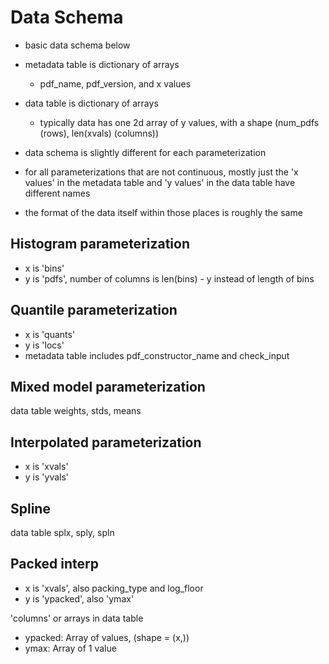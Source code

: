 # Data Schema

* basic data schema below

* metadata table is dictionary of arrays 
    * pdf_name, pdf_version, and x values 
* data table is dictionary of arrays 
    * typically data has one 2d array of y values, with a shape (num_pdfs (rows), len(xvals) (columns))

* data schema is slightly different for each parameterization
* for all parameterizations that are not continuous, mostly just the 'x values' in the metadata table and 'y values' in the data table have different names 
* the format of the data itself within those places is roughly the same 


## Histogram parameterization

* x is 'bins'
* y is 'pdfs', number of columns is len(bins) - y instead of length of bins


## Quantile parameterization

* x is 'quants'
* y is 'locs'
* metadata table includes pdf_constructor_name and check_input 

## Mixed model parameterization

data table
weights, stds, means 

## Interpolated parameterization

* x is 'xvals'
* y is 'yvals'

## Spline 

data table
splx, sply, spln 

## Packed interp 

* x is 'xvals', also packing_type and log_floor
* y is 'ypacked', also 'ymax'


'columns' or arrays in data table
* ypacked: Array of values, (shape = (x,))
* ymax: Array of 1 value
